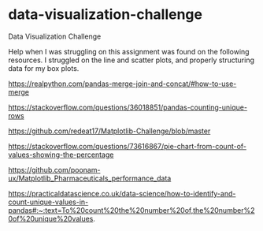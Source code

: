 # data-visualization-challenge
Data Visualization Challenge


Help when I was struggling on this assignment was found on the following resources. I struggled on the line and scatter plots, and properly structuring data for my box plots.  

https://realpython.com/pandas-merge-join-and-concat/#how-to-use-merge

https://stackoverflow.com/questions/36018851/pandas-counting-unique-rows

https://github.com/redeat17/Matplotlib-Challenge/blob/master

https://stackoverflow.com/questions/73616867/pie-chart-from-count-of-values-showing-the-percentage

https://github.com/poonam-ux/Matplotlib_Pharmaceuticals_performance_data

https://practicaldatascience.co.uk/data-science/how-to-identify-and-count-unique-values-in-pandas#:~:text=To%20count%20the%20number%20of,the%20number%20of%20unique%20values.
